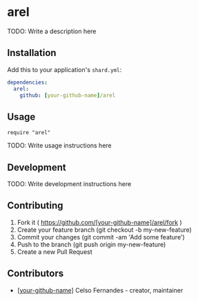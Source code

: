 # arel

TODO: Write a description here

## Installation

Add this to your application's `shard.yml`:

```yaml
dependencies:
  arel:
    github: [your-github-name]/arel
```

## Usage

```crystal
require "arel"
```

TODO: Write usage instructions here

## Development

TODO: Write development instructions here

## Contributing

1. Fork it ( https://github.com/[your-github-name]/arel/fork )
2. Create your feature branch (git checkout -b my-new-feature)
3. Commit your changes (git commit -am 'Add some feature')
4. Push to the branch (git push origin my-new-feature)
5. Create a new Pull Request

## Contributors

- [[your-github-name]](https://github.com/[your-github-name]) Celso Fernandes - creator, maintainer
